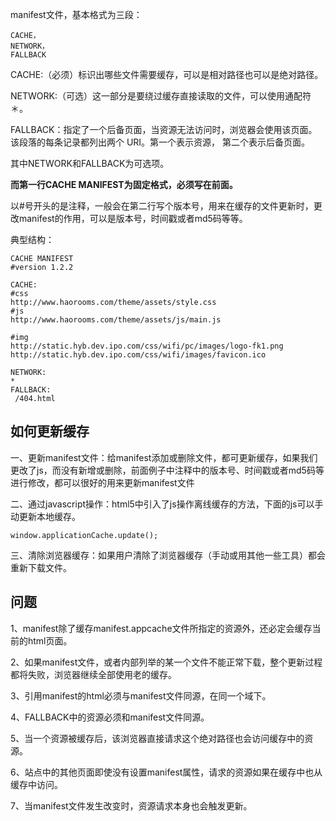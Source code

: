 manifest文件，基本格式为三段：

```
CACHE， 
NETWORK，
FALLBACK
```

CACHE:（必须）标识出哪些文件需要缓存，可以是相对路径也可以是绝对路径。

NETWORK:（可选）这一部分是要绕过缓存直接读取的文件，可以使用通配符＊。

FALLBACK：指定了一个后备页面，当资源无法访问时，浏览器会使用该页面。该段落的每条记录都列出两个 URI。第一个表示资源， 第二个表示后备页面。

其中NETWORK和FALLBACK为可选项。

**而第一行CACHE MANIFEST为固定格式，必须写在前面。**

以\#号开头的是注释，一般会在第二行写个版本号，用来在缓存的文件更新时，更改manifest的作用，可以是版本号，时间戳或者md5码等等。

典型结构：

```
CACHE MANIFEST
#version 1.2.2

CACHE:
#css
http://www.haorooms.com/theme/assets/style.css
#js
http://www.haorooms.com/theme/assets/js/main.js

#img
http://static.hyb.dev.ipo.com/css/wifi/pc/images/logo-fk1.png
http://static.hyb.dev.ipo.com/css/wifi/images/favicon.ico

NETWORK:  
*
FALLBACK:
 /404.html
```

## 如何更新缓存

一、更新manifest文件：给manifest添加或删除文件，都可更新缓存，如果我们更改了js，而没有新增或删除，前面例子中注释中的版本号、时间戳或者md5码等进行修改，都可以很好的用来更新manifest文件

二、通过javascript操作：html5中引入了js操作离线缓存的方法，下面的js可以手动更新本地缓存。

```
window.applicationCache.update();
```

三、清除浏览器缓存：如果用户清除了浏览器缓存（手动或用其他一些工具）都会重新下载文件。

## 问题

1、manifest除了缓存manifest.appcache文件所指定的资源外，还必定会缓存当前的html页面。

2、如果manifest文件，或者内部列举的某一个文件不能正常下载，整个更新过程都将失败，浏览器继续全部使用老的缓存。

3、引用manifest的html必须与manifest文件同源，在同一个域下。

4、FALLBACK中的资源必须和manifest文件同源。

5、当一个资源被缓存后，该浏览器直接请求这个绝对路径也会访问缓存中的资源。

6、站点中的其他页面即使没有设置manifest属性，请求的资源如果在缓存中也从缓存中访问。

7、当manifest文件发生改变时，资源请求本身也会触发更新。

